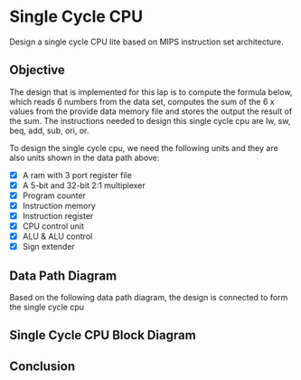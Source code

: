 # Single Cycle CPU
Design a single cycle CPU lite based on MIPS instruction set architecture. 

## Objective
The design that is implemented for this lap is to compute the formula below, which reads 6 numbers from the data set, computes the sum of the 6 x values from the provide data memory file and stores the output the result of the sum. The instructions needed to design this single cycle cpu are lw, sw, beq, add, sub, ori, or.

To design the single cycle cpu, we need the following units and they are also units shown in the data path above:
- [x] A ram with 3 port register file
- [x] A 5-bit and 32-bit 2:1 multiplexer
- [x] Program counter
- [x] Instruction memory
- [x] Instruction register
- [x] CPU control unit
- [x] ALU & ALU control
- [x] Sign extender

## Data Path Diagram
Based on the following data path diagram, the design is connected to form the single cycle cpu

## Single Cycle CPU Block Diagram

## Conclusion
